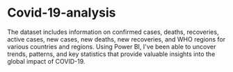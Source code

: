 # Covid-19-analysis
The dataset includes information on confirmed cases, deaths, recoveries, active cases, new cases, new deaths, new recoveries, and WHO regions for various countries and regions. Using Power BI, I've been able to uncover trends, patterns, and key statistics that provide valuable insights into the global impact of COVID-19.
